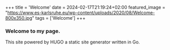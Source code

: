 +++
title = 'Welcome'
date = 2024-02-17T21:19:24+02:00
featured_image = "https://www.es-karlsruhe.eu/wp-content/uploads/2020/08/Welcome-800x350.jpg"
tags = ['Welcome']
+++

### Welcome to my page. 
This site powered by HUGO a static site generator written in Go.
